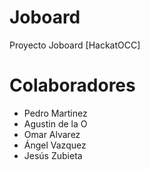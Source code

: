 # Joboard
Proyecto Joboard [HackatOCC]

# Colaboradores

+ Pedro Martinez
+ Agustin de la O
+ Omar Alvarez
+ Ángel Vazquez
+ Jesús Zubieta
